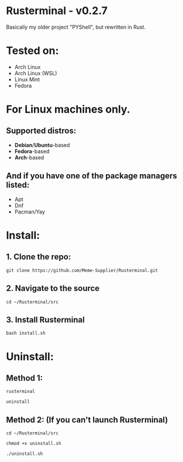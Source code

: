 # Rusterminal - v0.2.7
Basically my older project "PYShell", but rewritten in Rust.

# Tested on:

- Arch Linux
- Arch Linux (WSL)
- Linux Mint
- Fedora

# For **Linux** machines only.
## Supported distros:
- **Debian**/**Ubuntu**-based
- **Fedora**-based
- **Arch**-based

## And if you have one of the package managers listed:
- Apt
- Dnf
- Pacman/Yay

# Install:

## 1. Clone the repo:

`git clone https://github.com/Meme-Supplier/Rusterminal.git`

## 2. Navigate to the source

`cd ~/Rusterminal/src`

## 3. Install Rusterminal

`bash install.sh`

# Uninstall:

## Method 1:
`rusterminal`

`uninstall`

## Method 2: (If you can't launch Rusterminal)

`cd ~/Rusterminal/src`

`chmod +x uninstall.sh`

`./uninstall.sh`
